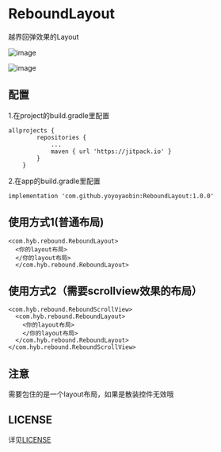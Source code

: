 # ReboundLayout
越界回弹效果的Layout

![image](https://jitpack.io/v/yoyoyaobin/ReboundLayout.svg)

![image](https://github.com/yoyoyaobin/ReboundLayout/blob/master/app/src/main/assets/1.gif)

## 配置
1.在project的build.gradle里配置
```
allprojects {
		repositories {
			...
			maven { url 'https://jitpack.io' }
		}
	}
```
2.在app的build.gradle里配置
```
implementation 'com.github.yoyoyaobin:ReboundLayout:1.0.0'
```

## 使用方式1(普通布局)
```
<com.hyb.rebound.ReboundLayout>
  <你的layout布局>
  </你的layout布局>
  </com.hyb.rebound.ReboundLayout>
```

## 使用方式2（需要scrollview效果的布局）
```
<com.hyb.rebound.ReboundScrollView>
  <com.hyb.rebound.ReboundLayout>
    <你的layout布局>
    </你的layout布局>
  </com.hyb.rebound.ReboundLayout>
</com.hyb.rebound.ReboundScrollView>
```

## 注意
需要包住的是一个layout布局，如果是散装控件无效哦

 ## LICENSE
详见[LICENSE](https://github.com/yoyoyaobin/ReboundLayout/blob/master/LICENSE)
